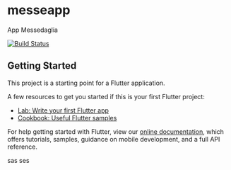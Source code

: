 # messeapp

App Messedaglia

[![Build Status](https://travis-ci.com/edo-2313/messeapp.svg?branch=master)](https://travis-ci.com/edo-2313/messeapp)

## Getting Started

This project is a starting point for a Flutter application.

A few resources to get you started if this is your first Flutter project:

- [Lab: Write your first Flutter app](https://flutter.io/docs/get-started/codelab)
- [Cookbook: Useful Flutter samples](https://flutter.io/docs/cookbook)

For help getting started with Flutter, view our 
[online documentation](https://flutter.io/docs), which offers tutorials, 
samples, guidance on mobile development, and a full API reference.

sas ses

